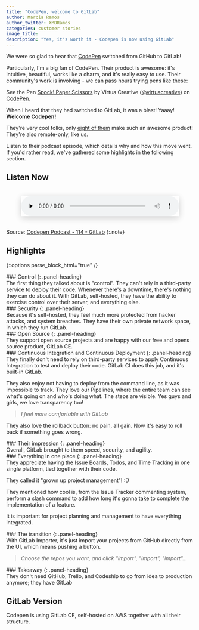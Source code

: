 ```yaml
---
title: "CodePen, welcome to GitLab"
author: Marcia Ramos
author_twitter: XMDRamos
categories: customer stories
image_title: 
description: "Yes, it's worth it - Codepen is now using GitLab"
---
```


We were so glad to hear that [CodePen] switched from GitHub to GitLab!

<!-- more -->

Particularly, I'm a big fan of CodePen. Their product is awesome: it's
intuitive, beautiful, works like a charm, and it's really easy to use.
Their community's work is involving - we can pass hours trying pens like these:

<p data-height="300" data-theme-id="23203" data-slug-hash="dNVaae" data-default-tab="js,result" data-user="virtuacreative" data-embed-version="2" data-pen-title="Spock! Paper Scissors" class="codepen">See the Pen <a href="http://codepen.io/virtuacreative/pen/dNVaae/">Spock! Paper Scissors</a> by Virtua Creative (<a href="http://codepen.io/virtuacreative">@virtuacreative</a>) on <a href="http://codepen.io">CodePen</a>.</p>
<script async src="https://production-assets.codepen.io/assets/embed/ei.js"></script>

When I heard that they had switched to GitLab, it was a blast! Yaaay! **Welcome Codepen!** <i class="fa fa-codepen" aria-hidden="true"></i>&nbsp;&nbsp;<i class="fa fa-gitlab" aria-hidden="true"></i>

They're very cool folks, only [eight of them][team]
make such an awesome product! They're also remote-only, like us.

Listen to their podcast episode, which details why and how this move went. If you'd rather read,
we've gathered some highlights in the following section.

## Listen Now

<figure>
  <audio class="shadow" preload="none" style="width: 100%;" controls="controls">
    <source type="audio/mpeg" src="http://media.blubrry.com/codepen_radio/p/codepen-podcast.s3.amazonaws.com/114.mp3?_=1">
    <a href="http://media.blubrry.com/codepen_radio/p/codepen-podcast.s3.amazonaws.com/114.mp3">http://media.blubrry.com/codepen_radio/p/codepen-podcast.s3.amazonaws.com/114.mp3</a>
  </audio>
</figure>

Source: [Codepen Podcast - 114 - GitLab](https://blog.codepen.io/2017/01/24/114-gitlab/)
{:.note}


## Highlights

{::options parse_block_html="true" /}

<div class="panel panel-gitlab-orange">
### <i class="fa fa-cog fa-fw" aria-hidden="true"></i> Control
{: .panel-heading}
<div class="panel-body">
The first thing they talked about is "control". They can't rely in a third-party service to deploy
their code. Whenever there's a downtime, there's nothing they can do about it. With GitLab, self-hosted,
they have the ability to exercise control over their server, and everything else.
</div>
</div>

<div class="panel panel-gitlab-purple">
### <i class="fa fa-lock fa-fw" aria-hidden="true"></i> Security
{: .panel-heading}
<div class="panel-body">
Because it's self-hosted, they feel much more protected from hacker attacks, and system breaches.
They have their own private network space, in which they run GitLab.
</div>
</div>

<div class="panel panel-gitlab-orange">
### <i class="fa fa-code fa-fw" aria-hidden="true"></i> Open Source
{: .panel-heading}
<div class="panel-body">
They support open source projects and are happy with our free and opens source product, GitLab CE.
</div>
</div>

<div class="panel panel-gitlab-purple">
### <i class="fa fa-refresh fa-fw" aria-hidden="true"></i> Continuous Integration and Continuous Deployment
{: .panel-heading}
<div class="panel-body">
They finally don't need to rely on third-party services to apply Continuous Integration to test and
deploy their code. GitLab CI does this job, and it's built-in GitLab.

They also enjoy not having to deploy from the command line, as it was impossible to track. They
love our Pipelines, where the entire team can see what's going on and who's doing what. The steps are visible.
Yes guys and girls, we love transparency too!

> _I feel more comfortable with GitLab_

They also love the rollback button: no pain, all gain. Now it's easy to roll back if something goes wrong.
</div>
</div>

<div class="panel panel-gitlab-orange">
### <i class="fa fa-heart-o fa-fw" aria-hidden="true"></i> Their impression
{: .panel-heading}
<div class="panel-body">
Overall, GitLab brought to them speed, security, and agility.
</div>
</div>

<div class="panel panel-gitlab-purple">
### <i class="fa fa-chain fa-fw" aria-hidden="true"></i> Everything in one place
{: .panel-heading}
<div class="panel-body">
They appreciate having the Issue Boards, Todos, and Time Tracking in one single
platform, tied together with their code.

They called it "grown up project management"! :D

They mentioned how cool is, from the Issue Tracker commenting system, perform a slash command
to add how long it's gonna take to complete the implementation of a feature.

It is important for project planning and management to have everything integrated.
</div>
</div>

<div class="panel panel-gitlab-orange">
### <i class="fa fa-heartbeat fa-fw" aria-hidden="true"></i> The transition
{: .panel-heading}
<div class="panel-body">
With GitLab Importer, it's just import your projects from GitHub directly from the UI, which means
pushing a button.

> _Choose the repos you want, and click "import", "import", "import"..._

</div>
</div>

<div class="panel panel-gitlab-purple">
### <i class="fa fa-check-square-o fa-fw" aria-hidden="true"></i> Takeaway
{: .panel-heading}
<div class="panel-body">
They don't need GitHub, Trello, and Codeship to go from idea to production anymore; they have GitLab
<i class="fa fa-heart gitlab-orange" aria-hidden="true"></i>
</div>
</div>

## GitLab Version

Codepen is using GitLab CE, self-hosted on AWS together with all their
structure. <!-- to be confirmed!! -->

<!-- identifiers -->

[Codepen]: http://codepen.io/
[team]: http://codepen.io/about/

<style>
h3 {
	margin-top: 0 !important;
	margin-bottom: 0 !important;
	font-size: 20px !important;
}
.shadow {
    box-shadow: 0 4px 18px 0 rgba(0, 0, 0, 0.1), 0 6px 20px 0 rgba(0, 0, 0, 0.09);
    margin-bottom: 20px;
    margin-top: 20px; }
}
</style>
